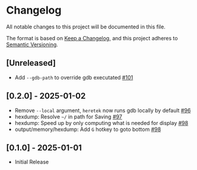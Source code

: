 # Changelog
All notable changes to this project will be documented in this file.

The format is based on [Keep a Changelog](https://keepachangelog.com/en/1.0.0/),
and this project adheres to [Semantic Versioning](https://semver.org/spec/v2.0.0.html).

## [Unreleased]
- Add `--gdb-path` to override gdb executated [#101](https://github.com/wcampbell0x2a/heretek/pull/101)

## [0.2.0] - 2025-01-02
- Remove `--local` argument, `heretek` now runs gdb locally by default [#96](https://github.com/wcampbell0x2a/heretek/pull/96)
- hexdump: Resolve `~/` in path for Saving [#97](https://github.com/wcampbell0x2a/heretek/pull/97)
- hexdump: Speed up by only computing what is needed for display [#98](https://github.com/wcampbell0x2a/heretek/pull/98)
- output/memory/hexdump: Add `G` hotkey to goto bottom [#98](https://github.com/wcampbell0x2a/heretek/pull/98)

## [0.1.0] - 2025-01-01
- Initial Release
